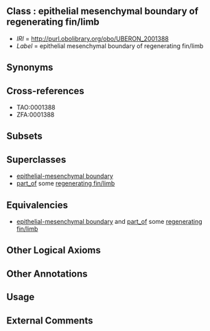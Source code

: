 
## Class : epithelial mesenchymal boundary of regenerating fin/limb

 * *IRI* = http://purl.obolibrary.org/obo/UBERON_2001388
 * *Label* = epithelial mesenchymal boundary of regenerating fin/limb

## Synonyms


## Cross-references

 * TAO:0001388
 * ZFA:0001388

## Subsets


## Superclasses

 * [epithelial-mesenchymal boundary](../../UBERON/37/UBERON_0012437.md)
 * [part_of](../../BFO/50/BFO_0000050.md) some [regenerating fin/limb](../../UBERON/69/UBERON_2001269.md)

## Equivalencies

 * [epithelial-mesenchymal boundary](../../UBERON/37/UBERON_0012437.md) and [part_of](../../BFO/50/BFO_0000050.md) some [regenerating fin/limb](../../UBERON/69/UBERON_2001269.md)

## Other Logical Axioms


## Other Annotations


## Usage


## External Comments

